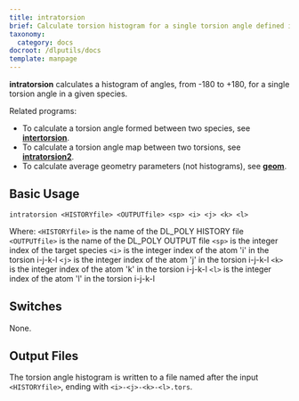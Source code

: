 ```yaml
---
title: intratorsion
brief: Calculate torsion histogram for a single torsion angle defined in one species
taxonomy:
  category: docs
docroot: /dlputils/docs
template: manpage
---
```


**intratorsion** calculates a histogram of angles, from -180 to +180, for a single torsion angle in a given species.

Related programs:
+ To calculate a torsion angle formed between two species, see [**intertorsion**](/dlputils/docs/intertorsion).
+ To calculate a torsion angle map between two torsions, see [**intratorsion2**](/dlputils/docs/intratorsion2).
+ To calculate average geometry parameters (not histograms), see [**geom**](/dlputils/docs/geom).

## Basic Usage

```
intratorsion <HISTORYfile> <OUTPUTfile> <sp> <i> <j> <k> <l>
```

Where:
`<HISTORYfile>` is the name of the DL_POLY HISTORY file
`<OUTPUTfile>` is the name of the DL_POLY OUTPUT file
`<sp>` is the integer index of the target species
`<i>` is the integer index of the atom 'i' in the torsion i-j-k-l
`<j>` is the integer index of the atom 'j' in the torsion i-j-k-l
`<k>` is the integer index of the atom 'k' in the torsion i-j-k-l
`<l>` is the integer index of the atom 'l' in the torsion i-j-k-l

## Switches

None.

## Output Files

The torsion angle histogram is written to a file named after the input `<HISTORYfile>`, ending with `<i>-<j>-<k>-<l>.tors`.


